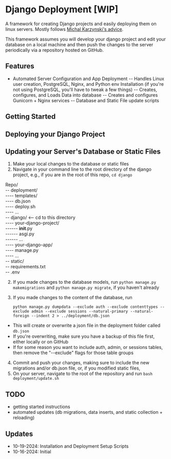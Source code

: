 # Django Deployment [WIP]
A framework for creating Django projects and easily deploying them on linux servers. Mostly follows [Michal Karzynski's advice](https://michal.karzynski.pl/blog/2013/06/09/django-nginx-gunicorn-virtualenv-supervisor/).

This framework assumes you will develop your django project and edit your database on a local machine and then push the changes to the server periodically via a repository hosted on GitHub. 

## Features
- Automated Server Configuration and App Deployment
-- Handles Linux user creation, PostgreSQL, Nginx, and Python env Installation (if you're not using PostgreSQL, you'll have to tweak a few things)
-- Creates, configures, and Loads Data into database
-- Creates and configures Gunicorn + Nginx services
-- Database and Static File update scripts

## Getting Started 

## Deploying your Django Project

## Updating your Server's Database or Static Files

1. Make your local changes to the database or static files
2. Navigate in your command line to the root directory of the django project, e.g., if you are in the root of this repo, `cd django`

Repo/ \
-- deployment/ \
---- templates/ \
---- db.json \
---- deploy.sh \
---- ... \
-- django/ <-- cd to this directory \
---- your-django-project/ \
------ __init__.py \
------ asgi.py \
------ ... \
---- your-django-app/ \
---- manage.py \
---- ... \
-- static/ \
-- requirements.txt \
-- .env 

2. If you made changes to the database models, run `python manage.py makemigrations` and `python manage.py migrate`, if you haven't already
3. If you made changes to the content of the database, run

    ```python manage.py dumpdata --exclude auth --exclude contenttypes --exclude admin --exclude sessions --natural-primary --natural-foreign --indent 2 > ../deployment/db.json```
   
- This will create or overwrite a json file in the deployment folder called `db.json`
- If you're overwriting, make sure you have a backup of this file first, either locally or on GitHub
- If for some reason you want to include auth, admin, or sessions tables, then remove the "--exclude" flags for those table groups
4. Commit and push your changes, making sure to include the new migrations and/or db.json file, or, if you modified static files, 
5. On your server, navigate to the root of the repository and run `bash deployment/update.sh`

## TODO
- getting started instructions
- automated updates (db migrations, data inserts, and static collection + reloading)

## Updates
- 10-19-2024: Installation and Deployment Setup Scripts
- 10-16-2024: Initial
